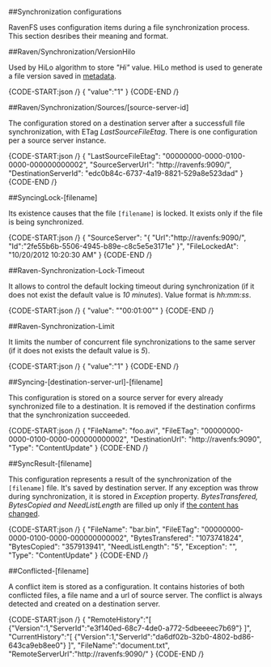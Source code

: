 ﻿##Synchronization configurations

RavenFS uses configuration items during a file synchronization process. This section desribes their meaning and format.

##Raven/Synchronization/VersionHilo

Used by HiLo algorithm to store *"Hi"* value. HiLo method is used to generate a file version saved in [metadata](../intro/files-in-ravenfs#default-metadata).

{CODE-START:json /}
{
	"value":"1"
}
{CODE-END /}

##Raven/Synchronization/Sources/[source-server-id]

The configuration stored on a destination server after a successfull file synchronization, with ETag *LastSourceFileEtag*. There is one configuration per a source server instance.

{CODE-START:json /}
{
    "LastSourceFileEtag": "00000000-0000-0100-0000-000000000002",
    "SourceServerUrl": "http://ravenfs:9090/",
    "DestinationServerId": "edc0b84c-6737-4a19-8821-529a8e523dad"
}
{CODE-END /}

##SyncingLock-[filename]

Its existence causes that the file `[filename]` is locked. It exists only if the file is being synchronized.

{CODE-START:json /}
{
    "SourceServer": "{
						\"Url\":\"http://ravenfs:9090/\",
						\"Id\":\"2fe55b6b-5506-4945-b89e-c8c5e5e3171e\"
					}",
    "FileLockedAt": "10/20/2012 10:20:30 AM"
}
{CODE-END /}

##Raven-Synchronization-Lock-Timeout

It allows to control the default locking timeout during synchronization (if it does not exist the default value is *10 minutes*). Value format is *hh:mm:ss*.

{CODE-START:json /}
{
    "value": "\"00:01:00\""
}
{CODE-END /}

##Raven-Synchronization-Limit

It limits the number of concurrent file synchronizations to the same server (if it does not exists the default value is *5*).

{CODE-START:json /}
{
	"value":"1"
}
{CODE-END /}

##Syncing-[destination-server-url]-[filename]

This configuration is stored on a source server for every already synchronized file to a destination. It is removed if the destination confirms that the synchronization succeeded.

{CODE-START:json /}
{
    "FileName": "foo.avi",
    "FileETag": "00000000-0000-0100-0000-000000000002",
    "DestinationUrl": "http://ravenfs:9090",
    "Type": "ContentUpdate"
}
{CODE-END /}

##SyncResult-[filename]

This configuration represents a result of the synchronization of the `[filename]` file. It's saved by destination server. If any exception was throw during synchronization, it is stored in *Exception* property. 
*BytesTransfered, BytesCopied and NeedListLength* are filled up only if [the content has changed](synchronization-types).

{CODE-START:json /}
{
    "FileName": "bar.bin",
    "FileETag": "00000000-0000-0100-0000-000000000002",
    "BytesTransfered": "1073741824",
    "BytesCopied": "357913941",
    "NeedListLength": "5",
    "Exception": "",
    "Type": "ContentUpdate"
}
{CODE-END /}

##Conflicted-[filename]

A conflict item is stored as a configuration. It contains histories of both conflicted files, a file name and a url of source server. The conflict is always detected and created on a destination server.

{CODE-START:json /}
{
	"RemoteHistory":"[
						{\"Version\":1,\"ServerId\":\"e3f140ed-68c7-4de0-a772-5dbeeeec7b69\"}
					]",
	"CurrentHistory":"[
						{\"Version\":1,\"ServerId\":\"da6df02b-32b0-4802-bd86-643ca9eb8ee0\"}
					]",
	"FileName":"document.txt",
	"RemoteServerUrl":"http://ravenfs:9090/"
}
{CODE-END /}